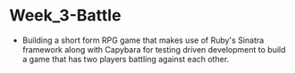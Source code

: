 # Week_3-Battle 
 - Building a short form RPG game that makes use of Ruby's Sinatra framework along with Capybara for testing driven development to build a game that has two players battling against each other.